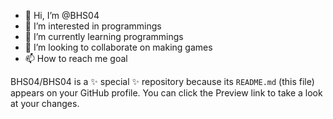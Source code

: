 - 👋 Hi, I’m @BHS04
- 👀 I’m interested in programmings
- 🌱 I’m currently learning programmings
- 💞️ I’m looking to collaborate on making games
- 📫 How to reach me goal

<!doctype html>
BHS04/BHS04 is a ✨ special ✨ repository because its `README.md` (this file) appears on your GitHub profile.
You can click the Preview link to take a look at your changes.
</html>
